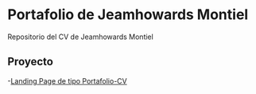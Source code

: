 # Portafolio de Jeamhowards Montiel

Repositorio del CV de Jeamhowards Montiel

## Proyecto

-[Landing Page de tipo Portafolio-CV](https://jeamzx.github.io/cv/PORTAFOLIO-CV)

